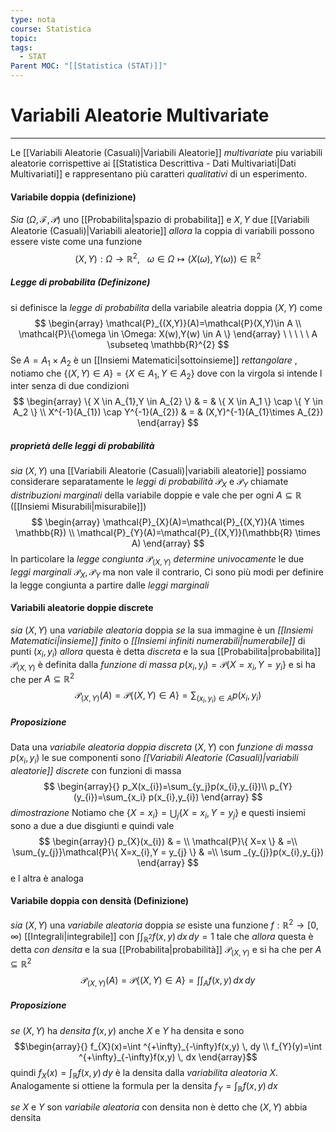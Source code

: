 ```yaml
---
type: nota
course: Statistica
topic: 
tags:
  - STAT
Parent MOC: "[[Statistica (STAT)]]"
---
```

# Variabili Aleatorie Multivariate
---
Le [[Variabili Aleatorie (Casuali)|Variabili Aleatorie]] _multivariate_ piu variabili aleatorie corrispettive ai [[Statistica Descrittiva - Dati Multivariati|Dati Multivariati]] e rappresentano più caratteri _qualitativi_  di un esperimento.

#### Variabile doppia (definizione)
_Sia_ ($\Omega,\mathcal{F},\mathcal{P}$) uno [[Probabilita|spazio di probabilita]] e $X,Y$ due [[Variabili Aleatorie (Casuali)|Variabili aleatorie]] 
_allora_  la coppia di variabili possono essere viste come una funzione $$(X,Y):\Omega \rightarrow \mathbb{R}^{2}, \ \ \ \omega \in  \Omega \mapsto (X(\omega), Y(\omega)) \in  \mathbb{R}^{2}$$
##### Legge di probabilita (Definizone)
si definisce la _legge di probabilita_ della variabile aleatria doppia $(X,Y)$ come$$
\begin{array}
\mathcal{P}_{(X,Y)}(A)=\mathcal{P}(X,Y)\in  A  \\
\mathcal{P}\{\omega \in \Omega: X(w),Y(w) \in  A \}
\end{array} \ \ \ \ \ A \subseteq \mathbb{R}^{2}
$$Se $A=A_{1}\times A_{2}$ è un [[Insiemi Matematici|sottoinsieme]] _rettangolare_ , notiamo che $\{ (X,Y)\in A \} = \{ X \in A_{1}, Y \in A_{2}\}$ dove con la virgola si intende l inter senza di due condizioni $$
\begin{array}
\{ X \in  A_{1},Y \in  A_{2} \} & = &  \{ X \in A_1 \} \cap \{ Y \in A_2 \} \\
X^{-1}(A_{1}) \cap Y^{-1}(A_{2})  & = & (X,Y)^{-1}(A_{1}\times A_{2})  
\end{array}
$$
##### proprietà delle leggi di probabilità 
_sia_ $(X,Y)$ una [[Variabili Aleatorie (Casuali)|variabili aleatorie]] possiamo considerare separatamente le _leggi di probabilità_ $\mathcal{P}_{X}$ e $\mathcal{P}_{Y}$  chiamate _distribuzioni marginali_ della variabile doppie e vale che per ogni $A \subseteq \mathbb{R}$ ([[Insiemi Misurabili|misurabile]]) $$
\begin{array}
\mathcal{P}_{X}(A)=\mathcal{P}_{(X,Y)}(A \times \mathbb{R}) \\
\mathcal{P}_{Y}(A)=\mathcal{P}_{(X,Y)}(\mathbb{R} \times A)
\end{array}
$$ In particolare la _legge congiunta_ $\mathcal{P}_{(X,Y)}$ _determine univocamente_ le due _leggi marginali_ $\mathcal{P}_{X}, \mathcal{P}_{Y}$ ma non vale il contrario, Ci sono più modi per definire la legge congiunta a partire dalle _leggi marginali_

#### Variabili aleatorie doppie discrete
_sia_ $(X,Y)$ una _variabile aleatoria_ doppia
_se_ la sua immagine è un _[[Insiemi Matematici|insieme]] finito_ o _[[Insiemi infiniti numerabili|numerabile]]_ di punti $(x_{i},y_{i})$ 
_allora_ questa è detta _discreta_ e la sua [[Probabilita|probabilita]] $\mathcal{P}_{(X,Y)}$ è definita dalla _funzione di massa_ $p(x_{i},y_{i})=\mathcal{P}\{ X=x_{i},Y=y_{i} \}$ e si ha che per  $A \subseteq \mathbb{R}^{2}$ $$\mathcal{P}_{(X,Y)}(A)=\mathcal{P}\{  (X,Y) \in  A\}=\sum_{(x_{i},y_{i})\in A}p(x_{i},y_{i})$$
##### Proposizione
Data una _variabile aleatoria doppia discreta_ $(X,Y)$ con _funzione di massa_ $p(x_{i},y_{i})$ le sue componenti sono _[[Variabili Aleatorie (Casuali)|variabili aleatorie]]_ _discrete_ con funzioni di massa $$
\begin{array}{}
p_X(x_{i})=\sum_{y_j}p(x_{i},y_{i})\\ p_{Y}(y_{i})=\sum_{x_i} p(x_{i},y_{i})
\end{array}
$$
_dimostrazione_
	Notiamo che $\{ X =x_{i} \}=\bigcup_{j}\{ X=x_{i},Y=y_{j} \}$ e questi insiemi sono a due a due disgiunti e quindi vale$$
	\begin{array}{}
	 p_{X}(x_{i}) & = \\
     \mathcal{P}\{ X=x \} & =\\
     \sum_{y_{j}}\mathcal{P}\{ X=x_{i},Y = y_{j} \}  & =\\ \sum _{y_{j}}p(x_{i},y_{j})
    \end{array}
	$$ e l altra è analoga


#### Variabile doppia con densità (Definizione)
_sia_ $(X,Y)$ una _variabile aleatoria_ doppia
_se_ esiste una funzione $f:\mathbb{R}^{2}\rightarrow [0,\infty)$ [[Integrali|integrabile]] con $\int  \int_{\mathbb{R}^{2}} f(x,y) \, dx \, dy=1$ tale che 
_allora_ questa è detta _con densita_ e la sua [[Probabilita|probabilità]] $\mathcal{P}_{(X,Y)}$ e si ha che per  $A \subseteq \mathbb{R}^{2}$ $$\mathcal{P}_{(X,Y)}(A)=\mathcal{P}\{  (X,Y) \in  A\}=\int  \int_{A} f(x,y) \, dx  \, dy $$
##### Proposizione
_se_ $(X,Y)$ ha _densita_ $f(x,y)$ anche $X$ e $Y$ ha densita e sono $$\begin{array}{}
f_{X}(x)=\int ^{+\infty}_{-\infty}f(x,y) \, dy \\
f_{Y}(y)=\int ^{+\infty}_{-\infty}f(x,y) \, dx
\end{array}$$
quindi $f_{X}(x)=\int_{\mathbb{R}}f(x,y)  \, dy$ è la densita dalla _variabilita aleatoria_ $X$. Analogamente si ottiene la formula per la densita $f_{Y} =\int_{\mathbb{R}}f(x,y)  \, dx$

_se_ $X$ e $Y$ son _variabile aleatoria_ con densita non è detto che $(X,Y)$  abbia densita






